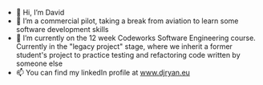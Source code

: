- 👋 Hi, I’m David
- 👀 I’m a commercial pilot, taking a break from aviation to learn some software development skills
- 🌱 I’m currently on the 12 week Codeworks Software Engineering course. Currently in the "legacy project" stage, where we inherit a former student's project to practice testing and refactoring code written by someone else 
- 📫 You can find my linkedIn profile at www.djryan.eu
